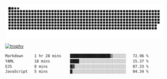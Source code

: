 ﻿<picture>
  <source media="(prefers-color-scheme: dark)" srcset="https://raw.githubusercontent.com/Ainavo/Ainavo/output/github-contribution-grid-snake-dark.svg">
  <source media="(prefers-color-scheme: light)" srcset="https://raw.githubusercontent.com/Ainavo/Ainavo/output/github-contribution-grid-snake.svg">
  <img alt="github contribution grid snake animation" src="https://raw.githubusercontent.com/Ainavo/Ainavo/output/github-contribution-grid-snake.svg">
</picture>

[![trophy](https://github-profile-trophy.vercel.app/?username=Ainavo)](https://github.com/ryo-ma/github-profile-trophy)

<!--START_SECTION:waka-->

```txt
Markdown     1 hr 28 mins    ██████████████████▒░░░░░░   72.96 %
YAML         18 mins         ████░░░░░░░░░░░░░░░░░░░░░   15.37 %
EJS          8 mins          █▓░░░░░░░░░░░░░░░░░░░░░░░   07.33 %
JavaScript   5 mins          █░░░░░░░░░░░░░░░░░░░░░░░░   04.34 %
```

<!--END_SECTION:waka-->

